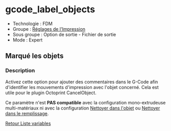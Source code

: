 # gcode_label_objects

* Technologie : FDM
* Groupe : [Réglages de l'Impression](../print_settings/print_settings.md)
* Sous groupe : Option de sortie - Fichier de sortie
* Mode : Expert

## Marqué les objets

### Description

Activez cette option pour ajouter des commentaires dans le G-Code afin d'identifier les mouvements d'impression avec l'objet concerné.
Cela est utile pour le plugin Octoprint CancelObject.

Ce paramètre n'est **PAS compatible** avec la configuration mono-extrudeuse multi-matériaux ni avec la configuration [Nettoyer dans l'objet](wipe_into_objects.md) ou [Nettoyer dans le remplissage](wipe_into_infill.md).

[Retour Liste variables](variable_list.md)